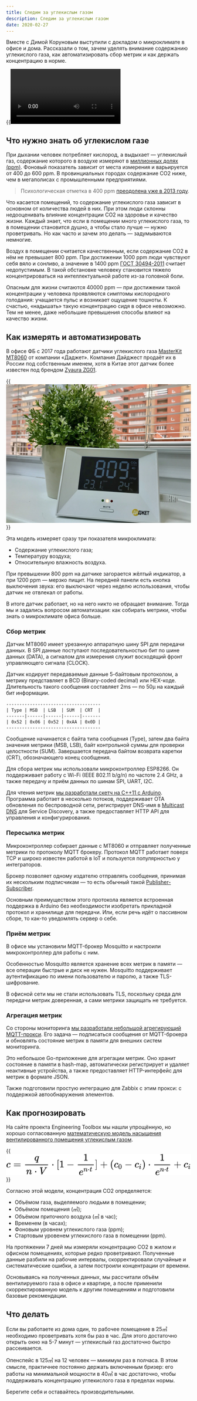 ```yaml
---
title: Следим за углекислым газом
description: Следим за углекислым газом
date: 2020-02-27
---
```


Вместе с Димой Коруновым выступили с докладом о микроклимате в офисе и дома.
Рассказали о том, зачем уделять внимание содержанию углекислого газа,
как автоматизировать сбор метрик и как держать концентрацию в норме.

{{<video src="20200227-how-to-measure-carbon-dioxide.mp4">}}

## Что нужно знать об углекислом газе

При дыхании человек потребляет кислород, а выдыхает — углекислый газ, содержание которого в воздухе измеряют в [миллионных долях (ppm)](https://ru.wikipedia.org/wiki/Миллионная_доля). Фоновый показатель зависит от места измерения и варьируется от 400 до 600 ppm. В провинциальных городах содержание CO2 ниже, чем в мегаполисах с промышленными предприятиями.

> Психологическая отметка в 400 ppm [преодолена уже в 2013 году](https://www.nationalgeographic.org/article/climate-milestone-earths-co2-level-passes-400-ppm/). 

Что касается помещений, то содержание углекислого газа зависит в основном от количества людей в них. При этом люди склонны недооценивать влияние концентрации CO2 на здоровье и качество жизни. Каждый знает, что если в помещении много углекислого газа, то в помещении становится душно, а чтобы стало лучше — нужно проветривать. Но как часто и зачем это делать — задумываются немногие.

Воздух в помещении считается качественным, если содержание CO2 в нём не превышает 800 ppm. При достижении 1000 ppm люди чувствуют себя вяло и сонливо, а значение в 1400 ppm [ГОСТ 30494-2011](http://docs.cntd.ru/document/gost-30494-2011) считает недопустимым. В такой обстановке человеку становится тяжело концентрироваться на интеллектуальной работе из-за головной боли.

Опасным для жизни считаются 40000 ppm — при достижении такой концентрации у человека проявляются симптомы кислородного голодания: учащается пульс и возникает ощущение тошноты. К счастью, «надышать» такую концентрацию сидя в офисе невозможно. Тем не менее, даже небольшие превышения способы влияют на качество жизни.

## Как измерять и автоматизировать

В офисе ФБ с 2017 года работают датчики углекислого газа [MasterKit MT8060](https://masterkit.ru/shop/1921398) от компании «Даджет». Компания Дайджест продаёт их в России под собственным именем, хотя в Китае этот датчик более известен под брендом [Zyaura ZG01](http://www.zyaura.su/module/zg01.html).

{{<img src="MT8060.jpg" descr="MasterKit MT8060" alt="MasterKit MT8060">}}

Эта модель измеряет сразу три показателя микроклимата:

* Содержание углекислого газа;
* Температуру воздуха;
* Относительную влажность воздуха.

При превышении 800 ppm на датчике загорается жёлтый индикатор, а при 1200 ppm — мерзко пищит. На передней панели есть кнопка выключения звука: его выключают через неделю использования, чтобы датчик не отвлекал от работы. 

В итоге датчик работает, но на него никто не обращает внимание. Тогда мы и задались вопросом автоматизации: как собирать метрики, чтобы знать о микроклимате офиса больше.

### Сбор метрик

Датчик MT8060 имеет урезанную аппаратную шину SPI для передачи данных. В SPI данные поступают
последовательностью бит по шине данных (DATA), а сигналом для измерения служит восходящий
фронт управляющего сигнала (CLOCK).

Датчик кодирует передаваемые данные 5-байтовым протоколом, а метрику представляет в
BCD (Binary-coded decimal) или HEX-коде. Длительность такого сообщения составляет 2ms — по 50µ
на каждый бит информации.

```
------------------------------------
| Type | MSB  | LSB  | SUM  | CRT  |
-------|------|------|------|-------
| 0x52 | 0x06 | 0x52 | 0xAA | 0x0D |
------------------------------------
``` 

Сообщение начинается с байта типа сообщения (Type), затем два байта значения метрики (MSB, LSB), байт контрольной
суммы для проверки целостности (SUM). Завершается передача байтом возврата каретки (CRT),
обозначающего конец сообщения.

Для сбора метрик мы использовали микроконтроллер ESP8266. Он поддерживает работу с Wi-Fi (IEEE 802.11 b/g/n)
по частоте 2.4 GHz, а также передачу и приём данных по шинам SPI, UART, I2C.

Для чтения метрик [мы разработали скетч на C++11 c Arduino](https://github.com/dessel/carbon). Программа работает в несколько
потоков, поддерживает OTA обновления по беспроводной сети, регистрирует DNS-имя в [Multicast DNS](https://en.wikipedia.org/wiki/Multicast_DNS) для
Service Discovery, а также предоставляет HTTP API для управления и конфигурирования.

### Пересылка метрик

Микроконтроллер собирает данные с MT8060 и отправляет полученные метрики по протоколу MQTT брокеру.
Протокол MQTT работает поверх TCP и широко известен работой в IoT и пользуется популярностью у интеграторов.

Брокер позволяет одному издателю отправлять сообщения, принимая их нескольким подписчикам — 
то есть обычный такой [Publisher-Subscriber](https://en.wikipedia.org/wiki/Publish–subscribe_pattern).

Основным преимуществом этого протокола является встроенная поддержка в Arduino без необходимости изобретать
прикладной протокол и хранилище для передачи. Или, если речь идёт о пассивном сборе,
то как-то уведомлять сервер о себе.

### Приём метрик

В офисе мы установили MQTT-брокер Mosquitto и настроили микроконтроллер для работы с ним.

Особенностью Mosquitto является хранение всех метрик в памяти — все операции быстрые и
диск не нужен. Mosquitto поддерживает аутентификацию по имени пользователю и
паролю, а также TLS-шифрование.

В офисной сети мы не стали использовать TLS, поскольку среда для передачи метрик
доверенная, а сами метрики защищать не требуется.

### Агрегация метрик

Со стороны мониторинга [мы разработали небольшой агрегирующий MQTT-прокси](https://github.com/gongled/dioxy).
Его задача — подписаться сообщения от MQTT-брокера и обновлять состояние метрик в памяти для
внешних систем мониторинга.

Это небольшое Go-приложение для агрегации метрик. Оно хранит состояние в памяти в hash-map,
автоматически регистрирует и удаляет неактивные устройства, а также предоставляет
HTTP-интерфейс для метрик в формате JSON.

Также подготовили простую интеграцию для Zabbix с этим прокси:
с поддержкой автообнаружения элементов.

## Как прогнозировать

На сайте проекта Engineering Toolbox мы нашли упрощённую, но хорошо
согласованную [математическую модель насыщения вентилированного помещения углекислым газом](https://www.engineeringtoolbox.com/pollution-concentration-rooms-d_692.html).

{{<img src="co2-model-equation.png" descr="CO2 model equation" alt="CO2 model equation">}}

Согласно этой модели, концентрация CO2 определяется:

* Объёмом газа, выделяемого людьми в помещении;
* Объёмом помещения (&#13221;);
* Объёмом приточного воздуха (&#13221; в час);
* Временем (в часах);
* Фоновым уровнем углекислого газа (ppm);
* Стартовым уровенем углекислого газа в помещении (ppm).

На протяжении 7 дней мы измеряли концентрацию CO2 в жилом и офисном помещениях,
которые редко проветривают. Полученные данные разбили на рабочие интервалы,
скорректировали случайные и систематические ошибки, а затем построили
концентрации от времени.

Основываясь на полученных данных, мы рассчитали объём вентилируемого газа в офисе и квартире,
а после применили скорректированную модель к другим помещениям и подготовили
базовые рекомендации.

## Что делать

Если вы работаете из дома один, то рабочее помещение в 25&#13221; необходимо
проветривать хотя бы раз в час. Для этого достаточно открыть окно на 5-7
минут — углекислый газ достаточно быстро рассеивается.

Опенспейс в 125&#13221; на 12 человек — минимум раз в полчаса. В этом смысле,
практичнее постоянно держать включенным бризер: его работы на минимальной мощности
в 40&#13221; в час достаточно, чтобы поддерживать концентрацию углекислого
газа в пределах нормы.

Берегите себя и оставайтесь производительными. 
